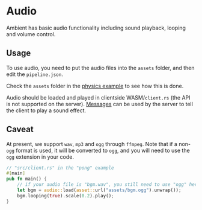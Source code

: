 # Audio

Ambient has basic audio functionality including sound playback, looping and volume control.

## Usage

To use audio, you need to put the audio files into the `assets` folder, and then edit the `pipeline.json`.

Check the `assets` folder in the [physics example](https://github.com/AmbientRun/Ambient/tree/main/guest/rust/examples/basics/physics) to see how this is done.

Audio should be loaded and played in clientside WASM/`client.rs` (the API is not supported on the server). [Messages](project.md#messages--messages) can be used by the server to tell the client to play a sound effect.

## Caveat

At present, we support `wav`, `mp3` and `ogg` through `ffmpeg`. Note that if a non-`ogg` format is used, it will be converted to `ogg`, and you will need to use the `ogg` extension in your code.

```rust
// "src/client.rs" in the "pong" example
#[main]
pub fn main() {
    // if your audio file is "bgm.wav", you still need to use "ogg" here
    let bgm = audio::load(asset::url("assets/bgm.ogg").unwrap());
    bgm.looping(true).scale(0.2).play();
}
```
